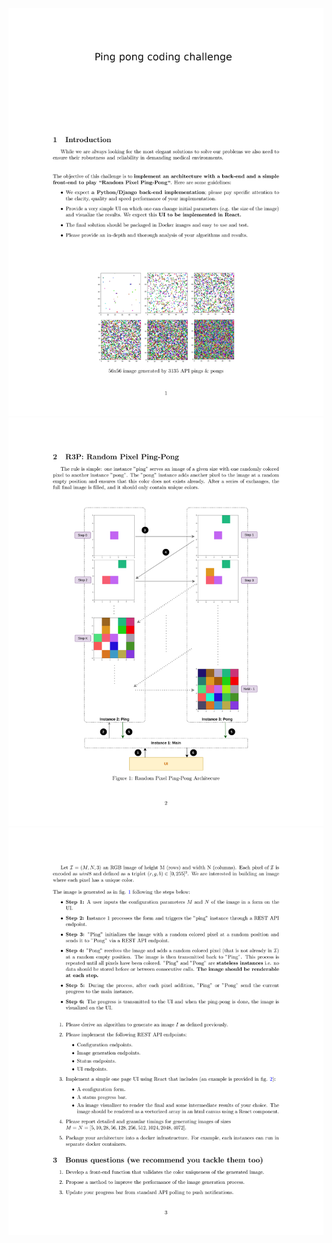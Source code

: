
<img src="./back_office/assets/1.png" width=100% height=30%>
<img src="./back_office/assets/2.png" width=100% height=30%>
<img src="./back_office/assets/3.png" width=100% height=30%>



